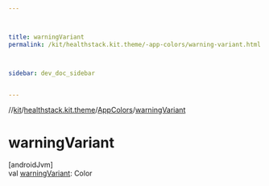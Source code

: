 ```yaml
---



title: warningVariant
permalink: /kit/healthstack.kit.theme/-app-colors/warning-variant.html



sidebar: dev_doc_sidebar


---
```




//[kit](/kit.html)/[healthstack.kit.theme](../index.html)/[AppColors](index.html)/[warningVariant](warning-variant.html)



# warningVariant



[androidJvm]\
val [warningVariant](warning-variant.html): Color






